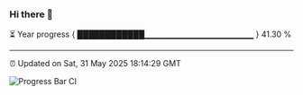 ### Hi there 👋

⏳ Year progress { ████████████▁▁▁▁▁▁▁▁▁▁▁▁▁▁▁▁▁▁ } 41.30 %

---

⏰ Updated on Sat, 31 May 2025 18:14:29 GMT

![Progress Bar CI](https://github.com/Shyam-Makwana/GitHub-Actions-Demo/workflows/Progress%20Bar%20CI/badge.svg)
